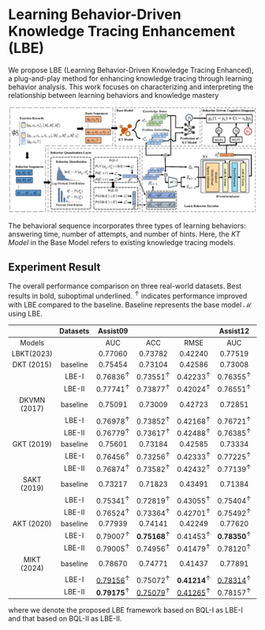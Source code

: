 # Learning Behavior-Driven Knowledge Tracing Enhancement (LBE)

We propose LBE (Learning Behavior-Driven Knowledge Tracing Enhanced), a plug-and-play method for enhancing knowledge tracing through learning behavior analysis. This work focuses on characterizing and interpreting the relationship between learning behaviors and knowledge mastery

![FrameWork](./pic/framework.png)

The behavioral sequence incorporates three types of learning behaviors: answering time, number of attempts, and number of hints. Here, the *KT Model* in the Base Model refers to existing knowledge tracing models.



## Experiment Result
The overall performance comparison on three real-world datasets. Best results in bold, suboptimal underlined. $^{\uparrow}$  indicates performance improved with LBE compared to the baseline. Baseline represents the base model $\mathcal{M}$ using LBE.

|      |    Datasets      | Assist09 |         |         | Assist12 |         |         |  Junyi  |         |         |
| :----------: | :------: | :------: | :-----: | :-----: | :------: | :-----: | :-----: | :-----: | :-----: | :-----: |
|    Models    |          |   AUC    |   ACC   |  RMSE   |   AUC    |   ACC   |  RMSE   |   AUC   |   ACC   |  RMSE   |
|  LBKT(2023)  |          | 0.77060  | 0.73782 | 0.42240 | 0.77519  | 0.75643 | 0.40859 | 0.79317 | 0.85309 | 0.33384 |
|  DKT (2015)  | baseline | 0.75454  | 0.73104 | 0.42586 | 0.73008  | 0.73505 | 0.42429 | 0.74878 | 0.84632 | 0.34421 |
|              |  LBE-I   | 0.76836<sup>↑</sup> | 0.73551<sup>↑</sup> | 0.42233<sup>↑</sup> | 0.76355<sup>↑</sup>  | 0.74850<sup>↑</sup> | 0.41379<sup>↑</sup> | 0.79947<sup>↑</sup> | 0.85659<sup>↑</sup> | 0.32979<sup>↑</sup> |
|              |  LBE-II  | 0.77741<sup>↑</sup> | 0.73877<sup>↑</sup> | 0.42024<sup>↑</sup> | 0.76551<sup>↑</sup>  | 0.74912<sup>↑</sup> | 0.41317<sup>↑</sup> | 0.79897<sup>↑</sup> | 0.85592<sup>↑</sup> | 0.32998<sup>↑</sup> |
| DKVMN (2017) | baseline | 0.75091  | 0.73009 | 0.42723 | 0.72851  | 0.73428 | 0.42477 | 0.74758 | 0.84693 | 0.34382 |
|              |  LBE-I   | 0.76978<sup>↑</sup>  | 0.73852<sup>↑</sup> | 0.42168<sup>↑</sup> | 0.76721<sup>↑</sup> | 0.75065<sup>↑</sup> | 0.41340<sup>↑</sup> | **0.80425**<sup>↑</sup> | **0.85728**<sup>↑</sup> | **0.32881**<sup>↑</sup> |
|              |  LBE-II  | 0.76779<sup>↑</sup>  | 0.73617<sup>↑</sup> | 0.42488<sup>↑</sup> | 0.76385<sup>↑</sup>  | 0.74912<sup>↑</sup> | 0.41398<sup>↑</sup> | 0.80326<sup>↑</sup> | 0.85708<sup>↑</sup> | 0.32907<sup>↑</sup> |
|  GKT (2019)  | baseline | 0.75601  | 0.73184 | 0.42585 | 0.73334  | 0.73470 | 0.42400 | 0.75167 | 0.84748 | 0.34293 |
|              |  LBE-I   | 0.76456<sup>↑</sup>  | 0.73256<sup>↑</sup> | 0.42333<sup>↑</sup> | 0.77225<sup>↑</sup>  | 0.75331<sup>↑</sup> | 0.41101<sup>↑</sup> | <u>0.80421</u><sup>↑</sup> | <u>0.85712</u><sup>↑</sup> | <u>0.32890</u><sup>↑</sup> |
|              |  LBE-II  | 0.76874<sup>↑</sup>  | 0.73582<sup>↑</sup> | 0.42432<sup>↑</sup> | 0.77139<sup>↑</sup>  | 0.75126<sup>↑</sup> | 0.41180<sup>↑</sup> | 0.80334<sup>↑</sup> | 0.85684<sup>↑</sup> | 0.32915<sup>↑</sup> |
| SAKT (2019)  | baseline | 0.73217  | 0.71823 | 0.43491 | 0.71384  | 0.72837 | 0.42984 | 0.74654 | 0.84573 | 0.34519 |
|              |  LBE-I   | 0.75341<sup>↑</sup>  | 0.72819<sup>↑</sup> | 0.43055<sup>↑</sup> | 0.75404<sup>↑</sup>  | 0.74403<sup>↑</sup> | 0.41777<sup>↑</sup> | 0.80058<sup>↑</sup> | 0.85586<sup>↑</sup> | 0.33045<sup>↑</sup> |
|              |  LBE-II  | 0.76524<sup>↑</sup>  | 0.73364<sup>↑</sup> | 0.42701<sup>↑</sup> | 0.75492<sup>↑</sup>  | 0.74469<sup>↑</sup> | 0.41824<sup>↑</sup> | 0.80049<sup>↑</sup> | 0.85565<sup>↑</sup> | 0.33095<sup>↑</sup> |
|  AKT (2020)  | baseline | 0.77939  | 0.74141 | 0.42249 | 0.77620  | 0.75568 | 0.40963 | 0.79103 | 0.85125 | 0.33383 |
|              |  LBE-I   | 0.79007<sup>↑</sup>  | **0.75168**<sup>↑</sup> | 0.41453<sup>↑</sup> | **0.78350**<sup>↑</sup> | **0.76113**<sup>↑</sup> | 0.40630<sup>↑</sup> | 0.80012<sup>↑</sup> | 0.85619<sup>↑</sup> | 0.33002<sup>↑</sup> |
|              |  LBE-II  | 0.79005<sup>↑</sup>  |    0.74956<sup>↑</sup>     | 0.41479<sup>↑</sup> | 0.78120<sup>↑</sup>  | 0.75949<sup>↑</sup> | 0.40719<sup>↑</sup> | 0.80029<sup>↑</sup> | 0.85599<sup>↑</sup> | 0.33018<sup>↑</sup> |
| MIKT (2024)  | baseline | 0.78670  | 0.74771 | 0.41437 | 0.77891  | 0.75855 | 0.40719 | 0.79582 | 0.85381 | 0.33239 |
|              |  LBE-I   | <u>0.79156</u><sup>↑</sup> | 0.75072<sup>↑</sup> | **0.41214**<sup>↑</sup> | <u>0.78314</u><sup>↑</sup> | <u>0.76048</u><sup>↑</sup> | **0.40583**<sup>↑</sup> | 0.79785<sup>↑</sup> | 0.85582<sup>↑</sup> | 0.33070<sup>↑</sup> |
|              |  LBE-II  | **0.79175**<sup>↑</sup> | <u>0.75079</u><sup>↑</sup> | <u>0.41265</u><sup>↑</sup> | 0.78157<sup>↑</sup>  | 0.75975<sup>↑</sup> | <u>0.40610</u><sup>↑</sup> | 0.80035<sup>↑</sup> | 0.85625<sup>↑</sup> | 0.32994<sup>↑</sup> |

where we denote the proposed LBE framework based on BQL-I as LBE-I and that based on BQL-II as LBE-II. 

